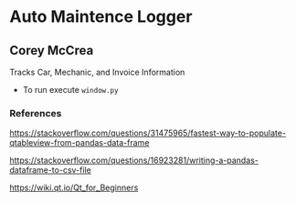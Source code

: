 # Auto Maintence Logger
## Corey McCrea
Tracks Car, Mechanic, and Invoice Information
* To run execute `window.py`


### References
https://stackoverflow.com/questions/31475965/fastest-way-to-populate-qtableview-from-pandas-data-frame

https://stackoverflow.com/questions/16923281/writing-a-pandas-dataframe-to-csv-file

https://wiki.qt.io/Qt_for_Beginners
